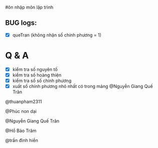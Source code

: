 #ôn nhập môn lập trình

## BUG logs:

- [x] queTran (không nhận số chính phương = 1)

# Q & A

- [x] kiểm tra số nguyên tố
- [x] kiểm tra số hoàng thiện
- [x] kiểm tra số số chính phương
- [x] xuất số chính phương nhỏ nhất có trong mảng @Nguyễn Giang Quế Trân

@thuanpham2311

@Phúc non dại

@Nguyễn Giang Quế Trân

@Hồ Bảo Trâm

@trần đình hiền
